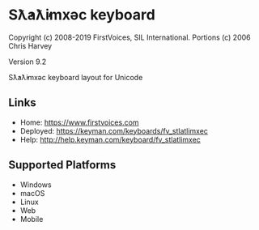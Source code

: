 Sƛ̓aƛ̓imxəc keyboard
======================

Copyright (c) 2008-2019 FirstVoices, SIL International. Portions (c) 2006 Chris Harvey

Version 9.2

Sƛ̓aƛ̓imxəc keyboard layout for Unicode

Links
-----

 * Home:     <https://www.firstvoices.com>
 * Deployed: <https://keyman.com/keyboards/fv_stlatlimxec>
 * Help:     <http://help.keyman.com/keyboard/fv_stlatlimxec>
 
Supported Platforms
-------------------

 * Windows
 * macOS
 * Linux
 * Web
 * Mobile

